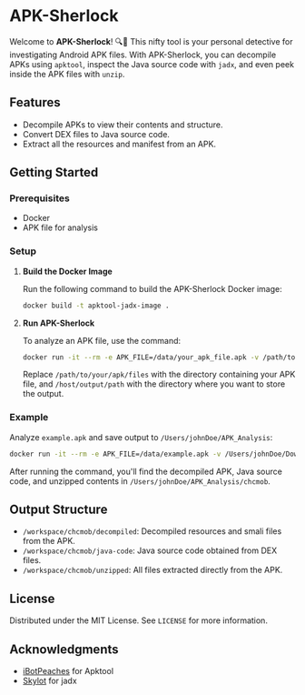 
# APK-Sherlock

Welcome to **APK-Sherlock**! 🔍📱 This nifty tool is your personal detective for investigating Android APK files. With APK-Sherlock, you can decompile APKs using `apktool`, inspect the Java source code with `jadx`, and even peek inside the APK files with `unzip`. 

## Features

- Decompile APKs to view their contents and structure.
- Convert DEX files to Java source code.
- Extract all the resources and manifest from an APK.

## Getting Started

### Prerequisites

- Docker
- APK file for analysis

### Setup

1. **Build the Docker Image**

   Run the following command to build the APK-Sherlock Docker image:

   ```bash
   docker build -t apktool-jadx-image .
   ```

2. **Run APK-Sherlock**

   To analyze an APK file, use the command:

   ```bash
   docker run -it --rm -e APK_FILE=/data/your_apk_file.apk -v /path/to/your/apk/files:/data -v /host/output/path:/workspace apktool-jadx-image
   ```

   Replace `/path/to/your/apk/files` with the directory containing your APK file, and `/host/output/path` with the directory where you want to store the output.

### Example

Analyze `example.apk` and save output to `/Users/johnDoe/APK_Analysis`:

```bash
docker run -it --rm -e APK_FILE=/data/example.apk -v /Users/johnDoe/Downloads:/data -v /Users/johnDoe/APK_Analysis:/workspace apktool-jadx-image
```

After running the command, you'll find the decompiled APK, Java source code, and unzipped contents in `/Users/johnDoe/APK_Analysis/chcmob`.

## Output Structure

- `/workspace/chcmob/decompiled`: Decompiled resources and smali files from the APK.
- `/workspace/chcmob/java-code`: Java source code obtained from DEX files.
- `/workspace/chcmob/unzipped`: All files extracted directly from the APK.

## License

Distributed under the MIT License. See `LICENSE` for more information.

## Acknowledgments

- [iBotPeaches](https://github.com/iBotPeaches) for Apktool
- [Skylot](https://github.com/skylot) for jadx
